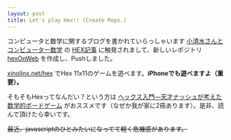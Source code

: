 ```yaml
---
layout: post
title: Let's play Hex!! (Create Repo.)
---
```


コンピュータと数学に関するブログを書かれていらっしゃいます [小清水さんとコンピューター数学](http://math-koshimizu.hatenablog.jp/) の [HEX記事](http://math-koshimizu.hatenablog.jp/entry/2016/12/22/200000) に触発されまして、新しいレポジトリ [hexOnWeb](https://github.com/xinolinx/hexOnWeb) を作成し、Pushしました。

[xinolinx.net/hex](http://xinolinx.net/hex/index.html) でHex 11x11のゲームを遊べます。**iPhoneでも遊べますよ（重要）。**

そもそもHexってなんだい？という方は [ヘックス入門―天才ナッシュが考えた数学的ボードゲーム](http://amzn.to/2iMmN3h) がおススメです（なぜか我が家に2冊あります）。是非、読んで頂けたら幸いです。

~~最近、javascriptのひとみたいになってて軽く危機感があります。~~
